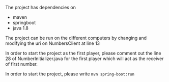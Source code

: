 The project has dependencies on 
- maven 
- springboot 
- java 1.8 

The project can be run on the different computers by changing and modifying the uri on NumbersClient at line 13

In order to start the project as the first player, please comment out the line 28 of NumberInitializer.java 
for the first player which will act as the receiver of first number.

In order to start the project, please write 
`mvn spring-boot:run`

